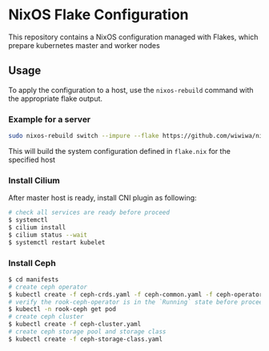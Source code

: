 # NixOS Flake Configuration

This repository contains a NixOS configuration managed with Flakes, which  prepare kubernetes master and worker nodes

## Usage

To apply the configuration to a host, use the `nixos-rebuild` command with the appropriate flake output.

### Example for a server

```sh
sudo nixos-rebuild switch --impure --flake https://github.com/wiwiwa/nixk8s/archive/refs/heads/main.tar.gz#brvx-dc-7
```

This will build the system configuration defined in `flake.nix` for the specified host

### Install Cilium

After master host is ready, install CNI plugin as following:
```sh
# check all services are ready before proceed
$ systemctl
$ cilium install
$ cilium status --wait
$ systemctl restart kubelet
```

### Install Ceph

```sh
$ cd manifests
# create ceph operator
$ kubectl create -f ceph-crds.yaml -f ceph-common.yaml -f ceph-operator.yaml
# verify the rook-ceph-operator is in the `Running` state before proceeding
$ kubectl -n rook-ceph get pod
# create ceph cluster
$ kubectl create -f ceph-cluster.yaml
# create ceph storage pool and storage class
$ kubectl create -f ceph-storage-class.yaml
```
